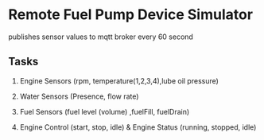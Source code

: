 # Remote Fuel Pump Device Simulator

publishes sensor values to mqtt broker every 60 second

## Tasks

1. Engine Sensors (rpm, temperature(1,2,3,4),lube oil pressure)

2. Water Sensors (Presence, flow rate)

3. Fuel Sensors (fuel level (volume) ,fuelFill, fuelDrain)

4. Engine Control (start, stop, idle) & Engine Status (running, stopped, idle)
